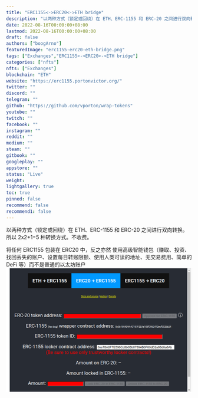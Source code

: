 ```yaml
---
title: "ERC1155<->ERC20<->ETH bridge"
description: "以两种方式（锁定或回绕）在 ETH、ERC-1155 和 ERC-20 之间进行双向转换。所以 2x2+1=5 种转换方式。"
date: 2022-08-16T00:00:00+08:00
lastmod: 2022-08-16T00:00:00+08:00
draft: false
authors: ["boogArno"]
featuredImage: "erc1155-erc20-eth-bridge.png"
tags: ["Exchanges","ERC1155<->ERC20<->ETH bridge"]
categories: ["nfts"]
nfts: ["Exchanges"]
blockchain: "ETH"
website: "https://erc1155.portonvictor.org/"
twitter: ""
discord: ""
telegram: ""
github: "https://github.com/vporton/wrap-tokens"
youtube: ""
twitch: ""
facebook: ""
instagram: ""
reddit: ""
medium: ""
steam: ""
gitbook: ""
googleplay: ""
appstore: ""
status: "Live"
weight: 
lightgallery: true
toc: true
pinned: false
recommend: false
recommend1: false
---
```

以两种方式（锁定或回绕）在 ETH、ERC-1155 和 ERC-20 之间进行双向转换。所以 2x2+1=5 种转换方式。不收费。

将任何 ERC1155 包装在 ERC20 中，反之亦然
使用高级智能钱包（赚取、投资、找回丢失的账户、设置每日转账限额、使用人类可读的地址、无交易费用、简单的 DeFi 等）而不是普通的以太坊账户
![erc1155erc20bridge-dapp-exchanges-ethereum-image1_aa44784bbf46843c49e9b870ab4a26b0](erc1155erc20bridge-dapp-exchanges-ethereum-image1_aa44784bbf46843c49e9b870ab4a26b0.png)
